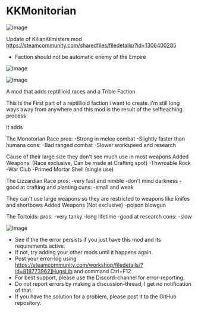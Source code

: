 # KKMonitorian

![Image](https://i.imgur.com/WAEzk68.png)

Update of KilianKilmisters mod
https://steamcommunity.com/sharedfiles/filedetails/?id=1306400285

- Faction should not be automatic enemy of the Empire

![Image](https://i.imgur.com/7Gzt3Rg.png)

	
![Image](https://i.imgur.com/NOW7jU1.png)

A mod that adds reptillioid races and a Trible Faction

This is the First part of a reptillioid faction i want to create.
i'm still long ways away from anywhere and this mod is the result of the selfteaching process


it adds

The Monotorian Race
pros:
-Strong in melee combat
-Slightly faster than humans
cons:
-Bad ranged combat
-Slower workspeed and research

Cause of their large size they don't see much use in most weapons
Added Weapons:
(Race exclusive, Can be made at Crafting spot)
-Thwroable Rock
-War Club
-Primed Mortar Shell (single use)


The Lizzardian Race
pros:
-very fast and nimble
-don't mind darkness
-good at crafting and planting
cuns:
-small and weak

They can't use large weapons so they are restricted to weapons like knifes and shortbows
Added Weapons
(Not exclusive)
-poison blowgun

The Tortoids:
pros:
-very tanky
-long lifetime
-good at research
cons:
-slow

![Image](https://i.imgur.com/Rs6T6cr.png)



-  See if the the error persists if you just have this mod and its requirements active.
-  If not, try adding your other mods until it happens again.
-  Post your error-log using https://steamcommunity.com/workshop/filedetails/?id=818773962]HugsLib and command Ctrl+F12
-  For best support, please use the Discord-channel for error-reporting.
-  Do not report errors by making a discussion-thread, I get no notification of that.
-  If you have the solution for a problem, please post it to the GitHub repository.



